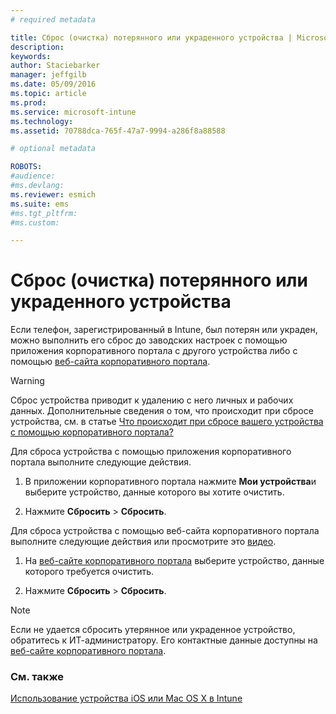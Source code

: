 ```yaml
---
# required metadata

title: Сброс (очистка) потерянного или украденного устройства | Microsoft Intune
description:
keywords:
author: Staciebarker
manager: jeffgilb
ms.date: 05/09/2016
ms.topic: article
ms.prod:
ms.service: microsoft-intune
ms.technology:
ms.assetid: 70788dca-765f-47a7-9994-a286f8a88588

# optional metadata

ROBOTS:
#audience:
#ms.devlang:
ms.reviewer: esmich
ms.suite: ems
#ms.tgt_pltfrm:
#ms.custom:

---
```



# Сброс (очистка) потерянного или украденного устройства

Если телефон, зарегистрированный в Intune, был потерян или украден, можно выполнить его сброс до заводских настроек с помощью приложения корпоративного портала с другого устройства либо с помощью [веб-сайта корпоративного портала](http://portal.manage.microsoft.com).

> [!WARNING]
> Сброс устройства приводит к удалению с него личных и рабочих данных. Дополнительные сведения о том, что происходит при сбросе устройства, см. в статье [Что происходит при сбросе вашего устройства с помощью корпоративного портала?](what-happens-if-you-reset-your-device-using-the-company-portal-ios.md)

Для сброса устройства с помощью приложения корпоративного портала выполните следующие действия.

1.  В приложении корпоративного портала нажмите **Мои устройства**и выберите устройство, данные которого вы хотите очистить.

2.  Нажмите **Сбросить** &gt; **Сбросить**.

Для сброса устройства с помощью веб-сайта корпоративного портала выполните следующие действия или просмотрите это [видео](http://aka.ms/jhdjak).

1.  На [веб-сайте корпоративного портала](http://portal.manage.microsoft.com) выберите устройство, данные которого требуется очистить.

2.  Нажмите **Сбросить** &gt; **Сбросить**.
> [!NOTE]
> Если не удается сбросить утерянное или украденное устройство, обратитесь к ИТ-администратору. Его контактные данные доступны на [веб-сайте корпоративного портала](http://portal.manage.microsoft.com).

### См. также
[Использование устройства iOS или Mac OS X в Intune](using-your-ios-or-mac-os-x-device-with-intune.md)

<!--HONumber=Jun16_HO2-->


